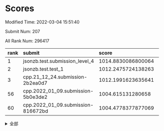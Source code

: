 # Scores

Modified Time: 2022-03-04 15:51:40

Submit Num: 207

All Rank Num: 296417

| rank |               submit               |       score        |       sigma        | pk_num |
| :--- | :--------------------------------- | :----------------- | :----------------- | :----- |
| 1    | jsonzb.test.submission_level_4     | 1014.8830086800064 | 0.8583506401835364 | 5729   |
| 2    | jsonzb.test.test_1                 | 1012.2475724138263 | 0.7865336279220929 | 5726   |
| 3    | cpp.21_12_24.submission-2b2ea0d7   | 1012.1991623635641 | 0.8008811978426026 | 5727   |
| 56   | cpp.2022_01_09.submission-5b0e3de2 | 1004.615131280658  | 0.7121493450255815 | 5727   |
| 60   | cpp.2022_01_09.submission-816672bd | 1004.4778377877069 | 0.71398975246262   | 5726   |


<details>
<summary>全部</summary>

| rank |                 submit                 |       score        |       sigma        | pk_num |
| :--- | :------------------------------------- | :----------------- | :----------------- | :----- |
| 1    | jsonzb.test.submission_level_4         | 1014.8830086800064 | 0.8583506401835364 | 5729   |
| 2    | jsonzb.test.test_1                     | 1012.2475724138263 | 0.7865336279220929 | 5726   |
| 3    | cpp.21_12_24.submission-2b2ea0d7       | 1012.1991623635641 | 0.8008811978426026 | 5727   |
| 4    | gobigger.level_3.submission_level_3_44 | 1012.0553924120237 | 0.796037740411331  | 5727   |
| 5    | gobigger.level_3.submission_level_3_14 | 1011.4410759479052 | 0.7726328217674187 | 5727   |
| 6    | gobigger.level_3.submission_level_3_29 | 1011.3599950893728 | 0.7632604983110508 | 5727   |
| 7    | gobigger.level_3.submission_level_3_2  | 1011.0771129893674 | 0.7794260142190711 | 5729   |
| 8    | gobigger.level_3.submission_level_3_26 | 1011.04421061591   | 0.7478782967991071 | 5727   |
| 9    | gobigger.level_3.submission_level_3_4  | 1010.7995595937323 | 0.7740052093913805 | 5733   |
| 10   | gobigger.level_3.submission_level_3_1  | 1010.7720528292361 | 0.7603275683960998 | 5729   |
| 11   | gobigger.level_3.submission_level_3_28 | 1010.7603782340733 | 0.761820941492437  | 5729   |
| 12   | gobigger.level_3.submission_level_3_27 | 1010.6534775723842 | 0.7849976769613424 | 5725   |
| 13   | gobigger.level_3.submission_level_3_15 | 1010.5706082668017 | 0.7875490694024354 | 5729   |
| 14   | gobigger.level_3.submission_level_3_49 | 1010.5229233048331 | 0.7806592791992005 | 5733   |
| 15   | gobigger.level_3.submission_level_3_7  | 1010.4976185690812 | 0.7604027494487744 | 5724   |
| 16   | gobigger.level_3.submission_level_3_33 | 1010.3796269731151 | 0.7741999788217804 | 5731   |
| 17   | gobigger.level_3.submission_level_3_35 | 1010.3765640327441 | 0.7776273567964916 | 5728   |
| 18   | gobigger.level_3.submission_level_3_41 | 1010.3610086089376 | 0.7572789213425116 | 5731   |
| 19   | gobigger.level_3.submission_level_3_19 | 1010.3563609616656 | 0.7626157736794248 | 5729   |
| 20   | gobigger.level_3.submission_level_3_0  | 1010.3495905691874 | 0.7749928428136316 | 5733   |
| 21   | gobigger.level_3.submission_level_3_3  | 1010.3094739212364 | 0.7465652870411764 | 5727   |
| 22   | gobigger.level_3.submission_level_3_16 | 1010.3090162054019 | 0.765650483571932  | 5724   |
| 23   | gobigger.level_3.submission_level_3_46 | 1010.226698597014  | 0.7729963507758684 | 5728   |
| 24   | gobigger.level_3.submission_level_3_20 | 1010.1906308425312 | 0.7450022017436007 | 5731   |
| 25   | gobigger.level_3.submission_level_3_10 | 1010.1839003296946 | 0.7614526911608583 | 5727   |
| 26   | gobigger.level_3.submission_level_3_37 | 1010.1128378290206 | 0.7618646511490893 | 5729   |
| 27   | gobigger.level_3.submission_level_3_24 | 1010.079484801961  | 0.7650932491245331 | 5732   |
| 28   | gobigger.level_3.submission_level_3_45 | 1010.041624746155  | 0.7719598988705505 | 5729   |
| 29   | gobigger.level_3.submission_level_3_8  | 1009.9142758719363 | 0.7544814756771591 | 5727   |
| 30   | gobigger.level_3.submission_level_3_6  | 1009.9118082882602 | 0.7536980931505703 | 5727   |
| 31   | gobigger.level_3.submission_level_3_34 | 1009.8851382428602 | 0.7634015164644236 | 5731   |
| 32   | gobigger.level_3.submission_level_3_13 | 1009.8254589824104 | 0.7479485508979533 | 5730   |
| 33   | gobigger.level_3.submission_level_3_47 | 1009.8049228983646 | 0.7495975366204335 | 5733   |
| 34   | gobigger.level_3.submission_level_3_25 | 1009.7943216262918 | 0.7678378259613102 | 5724   |
| 35   | gobigger.level_3.submission_level_3_31 | 1009.7727853924952 | 0.7683240891097468 | 5729   |
| 36   | gobigger.level_3.submission_level_3_43 | 1009.7470741970329 | 0.768167798380532  | 5735   |
| 37   | gobigger.level_3.submission_level_3_12 | 1009.7255070489124 | 0.7551011244114331 | 5727   |
| 38   | gobigger.level_3.submission_level_3_30 | 1009.6156359505203 | 0.7671183333746532 | 5732   |
| 39   | gobigger.level_3.submission_level_3_32 | 1009.5486824754554 | 0.7436923088192602 | 5728   |
| 40   | gobigger.level_3.submission_level_3_48 | 1009.399356388809  | 0.7437553868920607 | 5723   |
| 41   | gobigger.level_3.submission_level_3_40 | 1009.3597572581737 | 0.7562896603127087 | 5727   |
| 42   | gobigger.level_3.submission_level_3_21 | 1009.3517849938685 | 0.7467256271717548 | 5720   |
| 43   | gobigger.level_3.submission_level_3_22 | 1009.3176776451407 | 0.759717133466059  | 5726   |
| 44   | gobigger.level_3.submission_level_3_42 | 1009.275856458854  | 0.7435420407662806 | 5727   |
| 45   | gobigger.level_3.submission_level_3_39 | 1009.2701114455983 | 0.761807655227543  | 5729   |
| 46   | gobigger.level_3.submission_level_3_38 | 1009.1637799874426 | 0.7315173625274837 | 5728   |
| 47   | gobigger.level_3.submission_level_3_18 | 1009.0887593104219 | 0.7497260722745583 | 5725   |
| 48   | gobigger.level_3.submission_level_3_36 | 1009.037944512869  | 0.7740374228789569 | 5729   |
| 49   | gobigger.level_3.submission_level_3_11 | 1008.5797194885488 | 0.7487173749562503 | 5727   |
| 50   | gobigger.level_3.submission_level_3_5  | 1008.5130873554282 | 0.7646407910180756 | 5725   |
| 51   | gobigger.level_3.submission_level_3_9  | 1008.2499134909425 | 0.7544581711210614 | 5727   |
| 52   | gobigger.level_3.submission_level_3_17 | 1008.1205017111121 | 0.7310197896253665 | 5724   |
| 53   | gobigger.level_3.submission_level_3_23 | 1007.2715943119174 | 0.7264827550160425 | 5733   |
| 54   | gobigger.level_1.submission_level_1_47 | 1005.0837009991046 | 0.7403121217988053 | 5727   |
| 55   | gobigger.level_1.submission_level_1_32 | 1004.8195955592427 | 0.7081855886584253 | 5721   |
| 56   | cpp.2022_01_09.submission-5b0e3de2     | 1004.615131280658  | 0.7121493450255815 | 5727   |
| 57   | gobigger.level_1.submission_level_1_27 | 1004.5241787174358 | 0.7189062082158447 | 5733   |
| 58   | gobigger.level_1.submission_level_1_21 | 1004.5003674735135 | 0.7250566819078159 | 5735   |
| 59   | gobigger.level_1.submission_level_1_44 | 1004.4955204625189 | 0.7111771568971959 | 5729   |
| 60   | cpp.2022_01_09.submission-816672bd     | 1004.4778377877069 | 0.71398975246262   | 5726   |
| 61   | gobigger.level_1.submission_level_1_0  | 1004.4431256614632 | 0.7225704910052114 | 5731   |
| 62   | gobigger.level_1.submission_level_1_11 | 1004.3646705963102 | 0.7081555374640496 | 5728   |
| 63   | gobigger.level_1.submission_level_1_28 | 1004.3235201124335 | 0.7265211438394945 | 5728   |
| 64   | gobigger.level_1.submission_level_1_43 | 1004.3009643859853 | 0.7223690800791318 | 5729   |
| 65   | gobigger.level_1.submission_level_1_34 | 1004.1513091888271 | 0.7124965009353383 | 5724   |
| 66   | gobigger.level_1.submission_level_1_1  | 1004.1383635126597 | 0.7161608822719262 | 5725   |
| 67   | gobigger.level_1.submission_level_1_5  | 1004.1353851855677 | 0.7229868376881574 | 5725   |
| 68   | gobigger.level_1.submission_level_1_38 | 1003.999689458524  | 0.7152952455686578 | 5725   |
| 69   | gobigger.level_1.submission_level_1_40 | 1003.9482167853806 | 0.6985876213913298 | 5734   |
| 70   | gobigger.level_1.submission_level_1_39 | 1003.9210794065406 | 0.7093892742802785 | 5732   |
| 71   | gobigger.level_1.submission_level_1_13 | 1003.8787460008359 | 0.7145061780491878 | 5726   |
| 72   | gobigger.level_1.submission_level_1_46 | 1003.8633265845043 | 0.7277134759315121 | 5726   |
| 73   | gobigger.level_1.submission_level_1_9  | 1003.8504360794459 | 0.710953027220964  | 5722   |
| 74   | gobigger.level_1.submission_level_1_3  | 1003.827951019427  | 0.7053626789574529 | 5726   |
| 75   | gobigger.level_1.submission_level_1_24 | 1003.8132447550212 | 0.7128363494258445 | 5726   |
| 76   | gobigger.level_1.submission_level_1_16 | 1003.6606208969913 | 0.7192818231065403 | 5725   |
| 77   | gobigger.level_1.submission_level_1_8  | 1003.6413762339737 | 0.7102085685483619 | 5731   |
| 78   | gobigger.level_1.submission_level_1_12 | 1003.615793085737  | 0.7304986058660462 | 5732   |
| 79   | gobigger.level_1.submission_level_1_36 | 1003.5253582263285 | 0.7185024558470267 | 5727   |
| 80   | gobigger.level_1.submission_level_1_49 | 1003.4991588295486 | 0.7272445636392647 | 5724   |
| 81   | gobigger.level_1.submission_level_1_48 | 1003.4327772191001 | 0.7091132607926098 | 5729   |
| 82   | gobigger.level_1.submission_level_1_33 | 1003.4065542094103 | 0.724035029552762  | 5727   |
| 83   | gobigger.level_1.submission_level_1_15 | 1003.3916655278443 | 0.7068199453731902 | 5733   |
| 84   | gobigger.level_1.submission_level_1_20 | 1003.3805749658678 | 0.717221865278801  | 5726   |
| 85   | gobigger.level_1.submission_level_1_29 | 1003.3781094901527 | 0.7136153917451251 | 5727   |
| 86   | gobigger.level_1.submission_level_1_6  | 1003.2133168922342 | 0.7136178258896988 | 5726   |
| 87   | gobigger.level_1.submission_level_1_18 | 1003.1919689051267 | 0.7041473074557264 | 5731   |
| 88   | gobigger.level_1.submission_level_1_37 | 1003.0385959509991 | 0.7185487686966076 | 5723   |
| 89   | gobigger.level_1.submission_level_1_42 | 1003.017835174173  | 0.7198290332840251 | 5729   |
| 90   | gobigger.level_1.submission_level_1_22 | 1002.9626225497976 | 0.7108167749122112 | 5731   |
| 91   | gobigger.level_1.submission_level_1_2  | 1002.8632811033872 | 0.707661506894219  | 5737   |
| 92   | gobigger.level_1.submission_level_1_14 | 1002.8182982642209 | 0.7199757071415266 | 5728   |
| 93   | gobigger.level_1.submission_level_1_10 | 1002.7120834560135 | 0.7120081294615098 | 5724   |
| 94   | gobigger.level_1.submission_level_1_41 | 1002.653737448119  | 0.7111326256985341 | 5732   |
| 95   | gobigger.level_1.submission_level_1_17 | 1002.6446428215667 | 0.7045178037480813 | 5728   |
| 96   | gobigger.level_1.submission_level_1_4  | 1002.6103338761777 | 0.6993538904507565 | 5728   |
| 97   | gobigger.level_1.submission_level_1_31 | 1002.5762705469643 | 0.7144316011620179 | 5721   |
| 98   | gobigger.level_1.submission_level_1_26 | 1002.4557949388386 | 0.7171233043685084 | 5729   |
| 99   | gobigger.level_1.submission_level_1_45 | 1002.230951097255  | 0.7100310482576042 | 5729   |
| 100  | gobigger.level_1.submission_level_1_35 | 1002.138579809243  | 0.7065199881749596 | 5726   |
| 101  | gobigger.level_1.submission_level_1_7  | 1002.1185313235758 | 0.7099616098594852 | 5730   |
| 102  | gobigger.level_1.submission_level_1_19 | 1002.078492132783  | 0.7087088480978201 | 5727   |
| 103  | gobigger.level_1.submission_level_1_25 | 1001.8076735287668 | 0.727042616952693  | 5730   |
| 104  | gobigger.level_1.submission_level_1_30 | 1001.653911538351  | 0.7207978732346774 | 5728   |
| 105  | gobigger.level_1.submission_level_1_23 | 1000.9036082005574 | 0.7116687783277478 | 5725   |
| 106  | gobigger.random.submission_random_5    | 997.3657299972598  | 0.7136855055055328 | 5728   |
| 107  | gobigger.random.submission_random_47   | 997.3418544555892  | 0.709643049145056  | 5732   |
| 108  | gobigger.random.submission_random_45   | 997.3057129763188  | 0.7098647175164485 | 5732   |
| 109  | gobigger.random.submission_random_33   | 997.164385041921   | 0.7005180834648917 | 5731   |
| 110  | gobigger.random.submission_random_26   | 997.0156882806522  | 0.7018654276513903 | 5729   |
| 111  | gobigger.random.submission_random_16   | 997.0097431172296  | 0.7058103475945411 | 5730   |
| 112  | gobigger.random.submission_random_48   | 996.8876467503335  | 0.7108708554444522 | 5728   |
| 113  | gobigger.random.submission_random_7    | 996.8835733466339  | 0.7133121198074911 | 5729   |
| 114  | gobigger.random.submission_random_35   | 996.8507560910883  | 0.7058866135190092 | 5726   |
| 115  | gobigger.random.submission_random_29   | 996.6750363385329  | 0.7050583418932205 | 5732   |
| 116  | gobigger.random.submission_random_20   | 996.6451503514148  | 0.7113767199068608 | 5732   |
| 117  | gobigger.random.submission_random_2    | 996.5084825221863  | 0.7156017396489387 | 5727   |
| 118  | gobigger.random.submission_random_38   | 996.450019495317   | 0.7170652457162117 | 5724   |
| 119  | gobigger.random.submission_random_3    | 996.3577235980027  | 0.7077801012955296 | 5731   |
| 120  | gobigger.random.submission_random_37   | 996.3471285504675  | 0.7005209989495752 | 5729   |
| 121  | gobigger.random.submission_random_17   | 996.2665137005503  | 0.7131088067790001 | 5724   |
| 122  | gobigger.random.submission_random_24   | 996.23509618594    | 0.7102044597707338 | 5721   |
| 123  | gobigger.random.submission_random_10   | 996.2316632684547  | 0.7037556738726942 | 5731   |
| 124  | gobigger.random.submission_random_32   | 996.2127082980411  | 0.7280760492330317 | 5727   |
| 125  | gobigger.random.submission_random_15   | 996.2038618000112  | 0.7037826051971641 | 5731   |
| 126  | gobigger.random.submission_random_6    | 996.1872266700811  | 0.7135447776663948 | 5726   |
| 127  | gobigger.random.submission_random_30   | 996.1824890563981  | 0.7139782247587131 | 5726   |
| 128  | gobigger.random.submission_random_19   | 996.1267608988087  | 0.7143949278035459 | 5729   |
| 129  | gobigger.random.submission_random_23   | 996.0982450244771  | 0.7169042569998321 | 5729   |
| 130  | gobigger.random.submission_random_44   | 996.0571372413701  | 0.7055817944229572 | 5729   |
| 131  | gobigger.random.submission_random_27   | 996.0231666615747  | 0.7172301535896685 | 5727   |
| 132  | gobigger.random.submission_random_8    | 996.0165495875207  | 0.7282922236346316 | 5731   |
| 133  | gobigger.random.submission_random_28   | 995.9922528477308  | 0.7112498313542241 | 5721   |
| 134  | gobigger.random.submission_random_31   | 995.9526175718588  | 0.7068888025497398 | 5728   |
| 135  | gobigger.random.submission_random_4    | 995.9456127274757  | 0.6986575354083489 | 5727   |
| 136  | gobigger.random.submission_random_11   | 995.9176466289421  | 0.7213749926189357 | 5726   |
| 137  | gobigger.random.submission_random_21   | 995.9024646097174  | 0.7160037161601206 | 5724   |
| 138  | gobigger.random.submission_random_46   | 995.8784112963043  | 0.7274557982423626 | 5726   |
| 139  | gobigger.random.submission_random_25   | 995.8684759216111  | 0.7065039397543863 | 5729   |
| 140  | gobigger.random.submission_random_12   | 995.7921545305735  | 0.706282609405477  | 5729   |
| 141  | gobigger.random.submission_random_43   | 995.769236222594   | 0.7142699908749571 | 5733   |
| 142  | gobigger.random.submission_random_42   | 995.7532620105234  | 0.7172938320191873 | 5731   |
| 143  | gobigger.random.submission_random_39   | 995.7446931430335  | 0.7057209714764161 | 5727   |
| 144  | gobigger.random.submission_random_9    | 995.7420163140048  | 0.7052180845266269 | 5726   |
| 145  | gobigger.random.submission_random_41   | 995.7029173353342  | 0.7091248728987721 | 5732   |
| 146  | gobigger.random.submission_random_22   | 995.6373752064341  | 0.7151927770594164 | 5730   |
| 147  | gobigger.random.submission_random_1    | 995.548603413728   | 0.7053541300984103 | 5729   |
| 148  | gobigger.random.submission_random_18   | 995.3327522697219  | 0.715541774251186  | 5725   |
| 149  | gobigger.random.submission_random_34   | 995.3015854517769  | 0.7186464050995118 | 5725   |
| 150  | gobigger.random.submission_random_40   | 995.2162093356636  | 0.7182803900605227 | 5731   |
| 151  | gobigger.random.submission_random_13   | 995.1983358186299  | 0.7323176988764502 | 5727   |
| 152  | gobigger.random.submission_random_49   | 995.1554273543509  | 0.717483933707649  | 5727   |
| 153  | gobigger.random.submission_random_14   | 995.105610029967   | 0.7193868065752675 | 5726   |
| 154  | gobigger.random.submission_random_36   | 994.8916378876036  | 0.7081797198018481 | 5727   |
| 155  | gobigger.random.submission_random_0    | 994.8607904973762  | 0.7190414326822074 | 5725   |
| 156  | gobigger.level_2.submission_level_2_14 | 993.8375975906552  | 0.727319832209703  | 5727   |
| 157  | gobigger.level_2.submission_level_2_38 | 993.6396194124595  | 0.7167371201136407 | 5727   |
| 158  | gobigger.level_2.submission_level_2_39 | 993.5543082158016  | 0.7366662623221486 | 5730   |
| 159  | gobigger.level_2.submission_level_2_23 | 993.437266462578   | 0.7260141152924514 | 5730   |
| 160  | gobigger.level_2.submission_level_2_28 | 993.40093120706    | 0.7410100091953149 | 5723   |
| 161  | gobigger.level_2.submission_level_2_7  | 993.1791074368552  | 0.7558165304229512 | 5727   |
| 162  | gobigger.level_2.submission_level_2_17 | 992.9874050196603  | 0.7563250862115699 | 5727   |
| 163  | gobigger.level_2.submission_level_2_33 | 992.8990814023817  | 0.7658613099967895 | 5728   |
| 164  | gobigger.level_2.submission_level_2_44 | 992.672993689587   | 0.7464966681503747 | 5725   |
| 165  | gobigger.level_2.submission_level_2_4  | 992.6490861251822  | 0.7389899320156219 | 5731   |
| 166  | gobigger.level_2.submission_level_2_12 | 992.6341476524742  | 0.7429575612653347 | 5724   |
| 167  | gobigger.level_2.submission_level_2_40 | 992.4896888728762  | 0.7505842203370591 | 5726   |
| 168  | gobigger.level_2.submission_level_2_48 | 992.4847360211751  | 0.762488119664567  | 5727   |
| 169  | gobigger.level_2.submission_level_2_41 | 992.4546115133445  | 0.7541422669467581 | 5729   |
| 170  | gobigger.level_2.submission_level_2_19 | 992.4244601227417  | 0.7386366226520682 | 5727   |
| 171  | gobigger.level_2.submission_level_2_11 | 992.3703684128797  | 0.7242209172222263 | 5724   |
| 172  | gobigger.level_2.submission_level_2_21 | 992.3080029683847  | 0.738762556700393  | 5726   |
| 173  | gobigger.level_2.submission_level_2_36 | 992.2998965098149  | 0.7541037691466556 | 5723   |
| 174  | gobigger.level_2.submission_level_2_31 | 992.2857362856     | 0.7453777318652403 | 5728   |
| 175  | gobigger.level_2.submission_level_2_5  | 992.2283873125019  | 0.7670885285815275 | 5728   |
| 176  | gobigger.level_2.submission_level_2_18 | 992.1361214139105  | 0.741196730886339  | 5721   |
| 177  | gobigger.level_2.submission_level_2_49 | 992.1222700967508  | 0.7545993930991602 | 5733   |
| 178  | gobigger.level_2.submission_level_2_20 | 992.094829257007   | 0.7405765391248461 | 5729   |
| 179  | gobigger.level_2.submission_level_2_2  | 992.0729593121995  | 0.7327833759013154 | 5729   |
| 180  | gobigger.level_2.submission_level_2_0  | 992.0665807747254  | 0.7321102988719478 | 5730   |
| 181  | gobigger.level_2.submission_level_2_1  | 991.9728640122588  | 0.7362299753539158 | 5724   |
| 182  | gobigger.level_2.submission_level_2_25 | 991.7208140496458  | 0.7579731563890627 | 5725   |
| 183  | gobigger.level_2.submission_level_2_6  | 991.7002918438774  | 0.744643208267288  | 5729   |
| 184  | gobigger.level_2.submission_level_2_29 | 991.6620432176854  | 0.756828706276737  | 5729   |
| 185  | gobigger.level_2.submission_level_2_22 | 991.6569244059455  | 0.7478388316848821 | 5723   |
| 186  | gobigger.level_2.submission_level_2_10 | 991.6554545579645  | 0.748307915549381  | 5726   |
| 187  | gobigger.level_2.submission_level_2_35 | 991.5860322179285  | 0.7518965301574624 | 5731   |
| 188  | gobigger.level_2.submission_level_2_3  | 991.5794569518221  | 0.7490264013788414 | 5728   |
| 189  | gobigger.level_2.submission_level_2_16 | 991.4137800042205  | 0.7538130443115493 | 5730   |
| 190  | gobigger.level_2.submission_level_2_13 | 991.390760317009   | 0.748925317723263  | 5732   |
| 191  | gobigger.level_2.submission_level_2_45 | 991.3455549164867  | 0.7293989742982594 | 5727   |
| 192  | gobigger.level_2.submission_level_2_46 | 991.2422581817029  | 0.7676601060380813 | 5729   |
| 193  | gobigger.level_2.submission_level_2_15 | 991.220327288324   | 0.747667842442057  | 5728   |
| 194  | gobigger.level_2.submission_level_2_32 | 991.1048334702714  | 0.7588752669848353 | 5730   |
| 195  | gobigger.level_2.submission_level_2_26 | 991.003114584406   | 0.7617222450263994 | 5726   |
| 196  | gobigger.level_2.submission_level_2_30 | 990.874183869871   | 0.7543316829388065 | 5727   |
| 197  | gobigger.level_2.submission_level_2_27 | 990.8276443768781  | 0.7622764726515755 | 5727   |
| 198  | gobigger.level_2.submission_level_2_34 | 990.820533317927   | 0.7508690842144427 | 5729   |
| 199  | gobigger.level_2.submission_level_2_24 | 990.8090937477573  | 0.7461057283933712 | 5728   |
| 200  | gobigger.level_2.submission_level_2_37 | 990.7903964890961  | 0.7410894866727553 | 5727   |
| 201  | gobigger.level_2.submission_level_2_47 | 990.5475099241868  | 0.7563671774151017 | 5728   |
| 202  | gobigger.level_2.submission_level_2_9  | 990.1888434693554  | 0.7630043798440268 | 5729   |
| 203  | gobigger.level_2.submission_level_2_8  | 990.1289781059501  | 0.7639929438720545 | 5727   |
| 204  | gobigger.level_2.submission_level_2_43 | 989.8833088750694  | 0.7841593093894453 | 5725   |
| 205  | gobigger.level_2.submission_level_2_42 | 989.5420677884557  | 0.7730851194015514 | 5732   |
| 206  | gobigger.none.submission_none_0        | 979.2085811210002  | 1.1804869585613016 | 5730   |
| 207  | gobigger.none.submission_none_1        | 975.323034770092   | 1.5924251028616287 | 5723   |

</details>